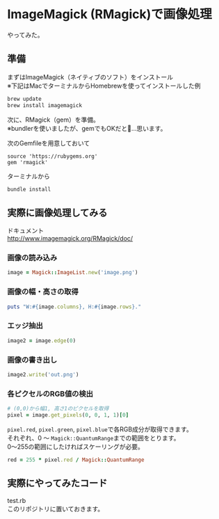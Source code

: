 ImageMagick (RMagick)で画像処理
===============================

やってみた。

準備
----

まずはImageMagick（ネイティブのソフト）をインストール  
※下記はMacでターミナルからHomebrewを使ってインストールした例

```sh
brew update
brew install imagemagick
```

次に、RMagick（gem）を準備。  
※bundlerを使いましたが、gemでもOKだと…思います。

次のGemfileを用意しておいて

```
source 'https://rubygems.org'
gem 'rmagick'
```

ターミナルから

```sh
bundle install
```

実際に画像処理してみる
----------------------

ドキュメント  
http://www.imagemagick.org/RMagick/doc/

### 画像の読み込み

```ruby
image = Magick::ImageList.new('image.png')
```

### 画像の幅・高さの取得

```ruby
puts "W:#{image.columns}, H:#{image.rows}."
```

### エッジ抽出

```ruby
image2 = image.edge(0)
```

### 画像の書き出し

```ruby
image2.write('out.png')
```

### 各ピクセルのRGB値の検出

```ruby
# (0,0)から幅1, 高さ1のピクセルを取得
pixel = image.get_pixels(0, 0, 1, 1)[0]
```

`pixel.red`, `pixel.green`, `pixel.blue`で各RGB成分が取得できます。  
それぞれ、0 〜 `Magick::QuantumRange`までの範囲をとります。  
0〜255の範囲にしたければスケーリングが必要。

```ruby
red = 255 * pixel.red / Magick::QuantumRange
```

実際にやってみたコード
------------

test.rb  
このリポジトリに置いておきます。
